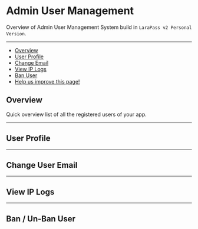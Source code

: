 # Admin User Management

Overview of Admin User Management System build in `LaraPass v2 Personal Version`.

---

- [Overview](#overview)
- [User Profile](#user-profile)
- [Change Email](#change-email)
- [View IP Logs](#view-ip-logs)
- [Ban User](#ban-user)
- [<a href="https://github.com/larapass/LaraPass-v2-Docs/edit/master/resources/docs/personal/admin-user-management.md" target="_blank"><i class="fa fa-edit"></i> Help us improve this page!</a>](#)

<a name="overview"></a>
## Overview

Quick overview list of all the registered users of your app.

---

<a name="user-profile"></a>
## User Profile

---

<a name="change-email"></a>
## Change User Email

---

<a name="view-ip-logs"></a>
## View IP Logs

---

<a name="ban-user"></a>
## Ban / Un-Ban User